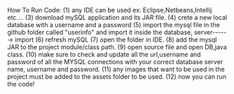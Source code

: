How To Run Code:
(1) any IDE can be used ex: Eclipse,Netbeans,Intellij etc....
(3) download mySQL application and its JAR file.
(4) crete a new local database with a username and a password
(5) import the mysql file in the github folder called "userinfo" and import it inside the database, server------> import
(6) refresh mySQL
(7) open the folder in IDE.
(8) add the mysql JAR to the project module/class path.
(9) open source file and open DB,java class.
(10) make sure to check and update all the url,username and password of all the MYSQL connections with your correct database server name, username and password.
(11) any images that want to be used in the project must be added to the assets folder to be used.
(12) now you can run the code!
